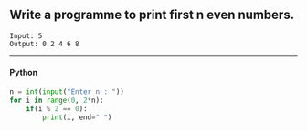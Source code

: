 ## Write a programme to print first n even numbers.

```
Input: 5
Output: 0 2 4 6 8
```

---

<CodeBlock slots="heading, code" repeat="1" languages="Python" />

#### Python

```python
n = int(input("Enter n : "))
for i in range(0, 2*n):
    if(i % 2 == 0):
        print(i, end=" ")
```
